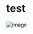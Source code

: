 # test

![image](https://github.com/pandeydurgeshxyz/test/assets/98370352/30d33b92-0543-4194-83e5-bacd41e4d6c6)
